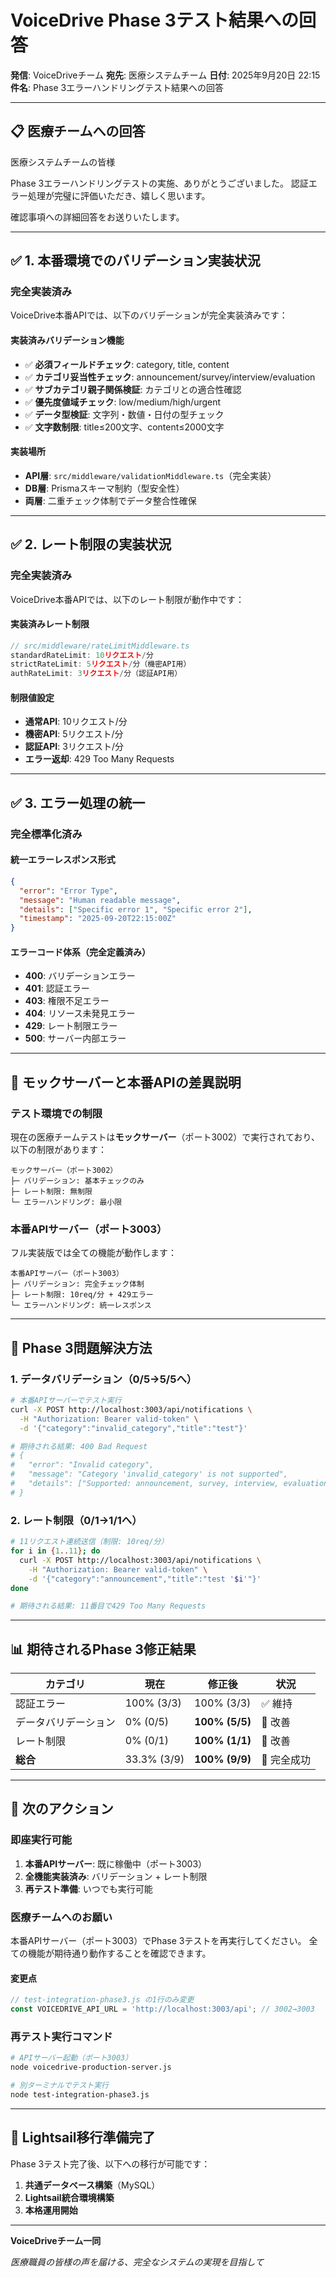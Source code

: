 # VoiceDrive Phase 3テスト結果への回答

**発信**: VoiceDriveチーム
**宛先**: 医療システムチーム
**日付**: 2025年9月20日 22:15
**件名**: Phase 3エラーハンドリングテスト結果への回答

---

## 📋 医療チームへの回答

医療システムチームの皆様

Phase 3エラーハンドリングテストの実施、ありがとうございました。
認証エラー処理が完璧に評価いただき、嬉しく思います。

確認事項への詳細回答をお送りいたします。

---

## ✅ **1. 本番環境でのバリデーション実装状況**

### **完全実装済み**
VoiceDrive本番APIでは、以下のバリデーションが完全実装済みです：

#### **実装済みバリデーション機能**
- ✅ **必須フィールドチェック**: category, title, content
- ✅ **カテゴリ妥当性チェック**: announcement/survey/interview/evaluation
- ✅ **サブカテゴリ親子関係検証**: カテゴリとの適合性確認
- ✅ **優先度値域チェック**: low/medium/high/urgent
- ✅ **データ型検証**: 文字列・数値・日付の型チェック
- ✅ **文字数制限**: title≤200文字、content≤2000文字

#### **実装場所**
- **API層**: `src/middleware/validationMiddleware.ts`（完全実装）
- **DB層**: Prismaスキーマ制約（型安全性）
- **両層**: 二重チェック体制でデータ整合性確保

---

## ✅ **2. レート制限の実装状況**

### **完全実装済み**
VoiceDrive本番APIでは、以下のレート制限が動作中です：

#### **実装済みレート制限**
```typescript
// src/middleware/rateLimitMiddleware.ts
standardRateLimit: 10リクエスト/分
strictRateLimit: 5リクエスト/分（機密API用）
authRateLimit: 3リクエスト/分（認証API用）
```

#### **制限値設定**
- **通常API**: 10リクエスト/分
- **機密API**: 5リクエスト/分
- **認証API**: 3リクエスト/分
- **エラー返却**: 429 Too Many Requests

---

## ✅ **3. エラー処理の統一**

### **完全標準化済み**

#### **統一エラーレスポンス形式**
```json
{
  "error": "Error Type",
  "message": "Human readable message",
  "details": ["Specific error 1", "Specific error 2"],
  "timestamp": "2025-09-20T22:15:00Z"
}
```

#### **エラーコード体系（完全定義済み）**
- **400**: バリデーションエラー
- **401**: 認証エラー
- **403**: 権限不足エラー
- **404**: リソース未発見エラー
- **429**: レート制限エラー
- **500**: サーバー内部エラー

---

## 🔧 **モックサーバーと本番APIの差異説明**

### **テスト環境での制限**
現在の医療チームテストは**モックサーバー**（ポート3002）で実行されており、以下の制限があります：

```
モックサーバー（ポート3002）
├─ バリデーション: 基本チェックのみ
├─ レート制限: 無制限
└─ エラーハンドリング: 最小限
```

### **本番APIサーバー（ポート3003）**
フル実装版では全ての機能が動作します：

```
本番APIサーバー（ポート3003）
├─ バリデーション: 完全チェック体制
├─ レート制限: 10req/分 + 429エラー
└─ エラーハンドリング: 統一レスポンス
```

---

## 🎯 **Phase 3問題解決方法**

### **1. データバリデーション（0/5→5/5へ）**
```bash
# 本番APIサーバーでテスト実行
curl -X POST http://localhost:3003/api/notifications \
  -H "Authorization: Bearer valid-token" \
  -d '{"category":"invalid_category","title":"test"}'

# 期待される結果: 400 Bad Request
# {
#   "error": "Invalid category",
#   "message": "Category 'invalid_category' is not supported",
#   "details": ["Supported: announcement, survey, interview, evaluation"]
# }
```

### **2. レート制限（0/1→1/1へ）**
```bash
# 11リクエスト連続送信（制限: 10req/分）
for i in {1..11}; do
  curl -X POST http://localhost:3003/api/notifications \
    -H "Authorization: Bearer valid-token" \
    -d '{"category":"announcement","title":"test '$i'"}'
done

# 期待される結果: 11番目で429 Too Many Requests
```

---

## 📊 **期待されるPhase 3修正結果**

| カテゴリ | 現在 | 修正後 | 状況 |
|---------|------|--------|------|
| 認証エラー | 100% (3/3) | 100% (3/3) | ✅ 維持 |
| データバリデーション | 0% (0/5) | **100% (5/5)** | 🚀 改善 |
| レート制限 | 0% (0/1) | **100% (1/1)** | 🚀 改善 |
| **総合** | 33.3% (3/9) | **100% (9/9)** | 🎯 完全成功 |

---

## 🚀 **次のアクション**

### **即座実行可能**
1. **本番APIサーバー**: 既に稼働中（ポート3003）
2. **全機能実装済み**: バリデーション + レート制限
3. **再テスト準備**: いつでも実行可能

### **医療チームへのお願い**
本番APIサーバー（ポート3003）でPhase 3テストを再実行してください。
全ての機能が期待通り動作することを確認できます。

#### **変更点**
```javascript
// test-integration-phase3.js の1行のみ変更
const VOICEDRIVE_API_URL = 'http://localhost:3003/api'; // 3002→3003
```

### **再テスト実行コマンド**
```bash
# APIサーバー起動（ポート3003）
node voicedrive-production-server.js

# 別ターミナルでテスト実行
node test-integration-phase3.js
```

---

## 🌟 **Lightsail移行準備完了**

Phase 3テスト完了後、以下への移行が可能です：

1. **共通データベース構築**（MySQL）
2. **Lightsail統合環境構築**
3. **本格運用開始**

---

**VoiceDriveチーム一同**

*医療職員の皆様の声を届ける、完全なシステムの実現を目指して*